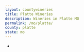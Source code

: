 ```yaml
---
layout: countywineries
title: Platte Wineries
description: Wineries in Platte MO
permalink: /mo/platte/
county: platte
state: mo
---
```

-
